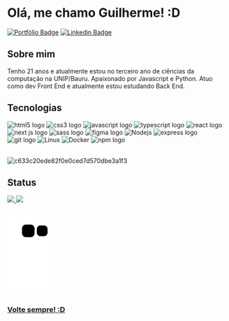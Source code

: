 # Olá, me chamo Guilherme! :D

[![Portfólio Badge](https://img.shields.io/badge/Portfólio-000000?style=for-the-badge&logo=About.me&logoColor=white)](https://www.glerme.dev/)
[![Linkedin Badge](https://img.shields.io/badge/LinkedIn-0077B5?style=for-the-badge&logo=linkedin&logoColor=white)](https://www.linkedin.com/in/glerme/)

## Sobre mim

Tenho 21 anos e atualmente estou no terceiro ano de ciências da computação na UNIP/Bauru. Apaixonado por Javascript e Python. Atuo como dev Front End e atualmente
estou estudando Back End.

## Tecnologias
<div style="display: inline_block">
  <img src="https://cdn.jsdelivr.net/gh/devicons/devicon/icons/html5/html5-original.svg" height="40" width="52" alt="html5 logo"  />
  <img src="https://cdn.jsdelivr.net/gh/devicons/devicon/icons/css3/css3-original.svg" height="40" width="52" alt="css3 logo"  />
  <img src="https://cdn.jsdelivr.net/gh/devicons/devicon/icons/javascript/javascript-original.svg" height="40" width="52" alt="javascript logo"  />
  <img src="https://cdn.jsdelivr.net/gh/devicons/devicon/icons/typescript/typescript-original.svg" height="40" width="52" alt="typescript logo"  />
  <img src="https://cdn.jsdelivr.net/gh/devicons/devicon/icons/react/react-original.svg" height="40" width="52" alt="react logo"  />
  <img src="https://cdn.jsdelivr.net/gh/devicons/devicon/icons/nextjs/nextjs-original.svg"  height="40" width="52" alt="next js logo" />
  <img src="https://cdn.jsdelivr.net/gh/devicons/devicon/icons/sass/sass-original.svg" height="40" width="52" alt="sass logo"  />
  <img src="https://cdn.jsdelivr.net/gh/devicons/devicon/icons/figma/figma-original.svg" height="40" width="52" alt="figma logo"  />
  <img src="https://cdn.jsdelivr.net/gh/devicons/devicon/icons/nodejs/nodejs-original.svg" height="40" width="52" alt="Nodejs"  /> 
  <img src="https://cdn.jsdelivr.net/gh/devicons/devicon/icons/express/express-original.svg" height="40" width="52" alt="express logo"  />
  <img src="https://cdn.jsdelivr.net/gh/devicons/devicon/icons/git/git-original.svg" height="40" width="52" alt="git logo"  />
  <img src="https://cdn.jsdelivr.net/gh/devicons/devicon/icons/linux/linux-original.svg" height="40" width="52"  alt="Linux"/>
  <img src="https://cdn.jsdelivr.net/gh/devicons/devicon/icons/docker/docker-original.svg" height="40" width="52" alt="Docker"  />  
  <img src="https://cdn.jsdelivr.net/gh/devicons/devicon/icons/npm/npm-original-wordmark.svg" height="40" width="52" alt="npm logo"  />
</div>

<br>

![c633c20ede82f0e0ced7d570dbe3a1f3](https://user-images.githubusercontent.com/70382532/138322189-2db8df52-9dcb-40a0-88a8-c365466bd33d.gif)


## Status

 <div>
  <a href="https://github.com/Glerme">
  <img height="180em" src="https://github-readme-stats.vercel.app/api?username=Glerme&show_icons=true&theme=dracula&include_all_commits=true&count_private=true"/>
  <img height="180em" src="https://github-readme-stats.vercel.app/api/top-langs/?username=Glerme&layout=compact&theme=dracula"/>
   
  ![Snake animation](https://github.com/Glerme/Glerme/blob/output/github-contribution-grid-snake.svg)
</div>



### Volte sempre! :D
